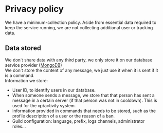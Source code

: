 # Privacy policy

We have a minimum-collection policy. Aside from essential data required to keep the service running, we are not collecting additional user or tracking data.

## Data stored

We don't share data with any third party, we only store it on our database service provider ([MongoDB](https://mongodb.com)) \
We don't store the content of any message, we just use it when it is sent if it is a command. \
Information we store:
- User ID, to identify users in our database.
- When someone sends a message, we store that that person has sent a message in a certain server (if that person was not in cooldown). This is used for the xp/activity system.
- Information provided in commands that needs to be stored, such as the profile description of a user or the reason of a ban.
- Guild configuration: language, prefix, logs channels, administrator roles... 
